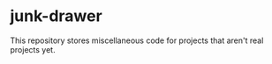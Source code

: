 # junk-drawer

This repository stores miscellaneous code for projects that aren't real projects yet. 
